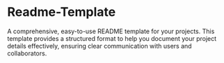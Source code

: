 # Readme-Template
A comprehensive, easy-to-use README template for your projects. This template provides a structured format to help you document your project details effectively, ensuring clear communication with users and collaborators.
